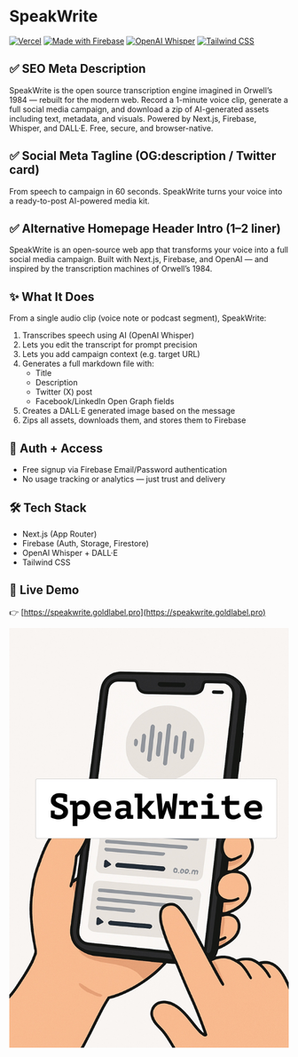 # SpeakWrite

[![Vercel](https://img.shields.io/badge/Deploy-Vercel-black?logo=vercel&style=flat-square)](https://speakwrite.goldlabel.pro)
[![Made with Firebase](https://img.shields.io/badge/Backend-Firebase-ffca28?logo=firebase&logoColor=000&style=flat-square)](https://firebase.google.com/)
[![OpenAI Whisper](https://img.shields.io/badge/AI-Whisper-blue?logo=openai&style=flat-square)](https://platform.openai.com/docs/guides/speech-to-text)
[![Tailwind CSS](https://img.shields.io/badge/Styling-Tailwind-38bdf8?logo=tailwindcss&logoColor=white&style=flat-square)](https://tailwindcss.com/)

## ✅ SEO Meta Description
SpeakWrite is the open source transcription engine imagined in Orwell’s 1984 — rebuilt for the modern web. Record a 1-minute voice clip, generate a full social media campaign, and download a zip of AI-generated assets including text, metadata, and visuals. Powered by Next.js, Firebase, Whisper, and DALL·E. Free, secure, and browser-native.

## ✅ Social Meta Tagline (OG:description / Twitter card)
From speech to campaign in 60 seconds. SpeakWrite turns your voice into a ready-to-post AI-powered media kit.

## ✅ Alternative Homepage Header Intro (1–2 liner)
SpeakWrite is an open-source web app that transforms your voice into a full social media campaign.
Built with Next.js, Firebase, and OpenAI — and inspired by the transcription machines of Orwell’s 1984.

## ✨ What It Does

From a single audio clip (voice note or podcast segment), SpeakWrite:

1. Transcribes speech using AI (OpenAI Whisper)
2. Lets you edit the transcript for prompt precision
3. Lets you add campaign context (e.g. target URL)
4. Generates a full markdown file with:
   - Title
   - Description
   - Twitter (X) post
   - Facebook/LinkedIn Open Graph fields
5. Creates a DALL·E generated image based on the message
6. Zips all assets, downloads them, and stores them to Firebase

## 🔐 Auth + Access

- Free signup via Firebase Email/Password authentication
- No usage tracking or analytics — just trust and delivery

## 🛠 Tech Stack

- Next.js (App Router)
- Firebase (Auth, Storage, Firestore)
- OpenAI Whisper + DALL·E
- Tailwind CSS

## 🔗 Live Demo

👉 [https://speakwrite.goldlabel.pro](https://speakwrite.goldlabel.pro)

[![SpeakWrite Cover](/public/jpg/SpeakWrite_Cover.jpg)](https://speakwrite.goldlabel.pro)
